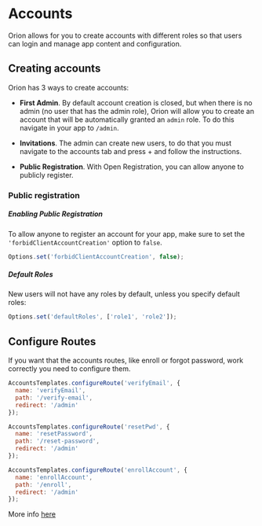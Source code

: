 # Accounts

Orion allows for you to create accounts with different roles so that users can login and manage app content and configuration.

## Creating accounts

Orion has 3 ways to create accounts:

- **First Admin**. By default account creation is closed, but when there is no
admin (no user that has the admin role), Orion will allow you to create an account
that will be automatically granted an ```admin``` role. To do this navigate in your app
to ```/admin```.

- **Invitations**. The admin can create new users, to do that you must navigate to the
accounts tab and press + and follow the instructions.

- **Public Registration**. With Open Registration, you can allow anyone to publicly register.

### Public registration

##### Enabling Public Registration
To allow anyone to register an account for your app, make sure to set the ```'forbidClientAccountCreation'``` option to ```false```.

```js
Options.set('forbidClientAccountCreation', false);
```

##### Default Roles

New users will not have any roles by default, unless you specify default roles:

```js
Options.set('defaultRoles', ['role1', 'role2']);
```

## Configure Routes

If you want that the accounts routes, like enroll or forgot password, work correctly you need to configure them.

```js
AccountsTemplates.configureRoute('verifyEmail', {
  name: 'verifyEmail',
  path: '/verify-email',
  redirect: '/admin'
});

AccountsTemplates.configureRoute('resetPwd', {
  name: 'resetPassword',
  path: '/reset-password',
  redirect: '/admin'
});

AccountsTemplates.configureRoute('enrollAccount', {
  name: 'enrollAccount',
  path: '/enroll',
  redirect: '/admin'
});
```

More info [here](https://github.com/meteor-useraccounts/core/blob/master/Guide.md#routing)
